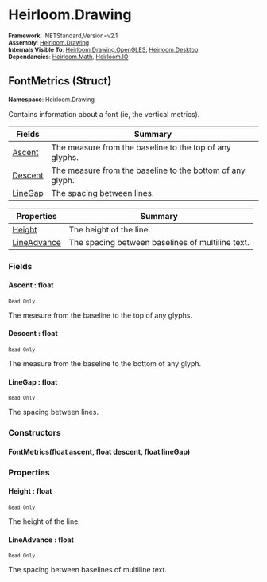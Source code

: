 # Heirloom.Drawing

<small>**Framework**: .NETStandard,Version=v2.1</small>  
<small>**Assembly**: [Heirloom.Drawing](../Heirloom.Drawing/Heirloom.Drawing.md)</small>  
<small>**Internals Visible To**: [Heirloom.Drawing.OpenGLES](../Heirloom.Drawing.OpenGLES/Heirloom.Drawing.OpenGLES.md), [Heirloom.Desktop](../Heirloom.Desktop/Heirloom.Desktop.md)</small>  
<small>**Dependancies**: [Heirloom.Math](../Heirloom.Math/Heirloom.Math.md), [Heirloom.IO](../Heirloom.IO/Heirloom.IO.md)</small>  

## FontMetrics (Struct)
<small>**Namespace**: Heirloom.Drawing</sub></small>  

Contains information about a font (ie, the vertical metrics).

| Fields                  | Summary                                                   |
|-------------------------|-----------------------------------------------------------|
| [Ascent](#ASC316359EC)  | The measure from the baseline to the top of any glyphs.   |
| [Descent](#DESD1D79FC4) | The measure from the baseline to the bottom of any glyph. |
| [LineGap](#LINF437CC38) | The spacing between lines.                                |

| Properties                  | Summary                                          |
|-----------------------------|--------------------------------------------------|
| [Height](#HEIE098AAEB)      | The height of the line.                          |
| [LineAdvance](#LINFB1BC226) | The spacing between baselines of multiline text. |

### Fields

#### <a name="ASC316359EC"></a>Ascent : float
<small>`Read Only`</small>

The measure from the baseline to the top of any glyphs.

#### <a name="DESD1D79FC4"></a>Descent : float
<small>`Read Only`</small>

The measure from the baseline to the bottom of any glyph.

#### <a name="LINF437CC38"></a>LineGap : float
<small>`Read Only`</small>

The spacing between lines.

### Constructors

#### FontMetrics(float ascent, float descent, float lineGap)

### Properties

#### <a name="HEIE098AAEB"></a>Height : float

<small>`Read Only`</small>

The height of the line.

#### <a name="LINFB1BC226"></a>LineAdvance : float

<small>`Read Only`</small>

The spacing between baselines of multiline text.

